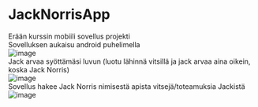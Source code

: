 # JackNorrisApp
Erään kurssin mobiili sovellus projekti
<br>
Sovelluksen aukaisu android puhelimella
<br>
![image](https://user-images.githubusercontent.com/91068474/213864678-5a9ceacf-d020-4781-814d-f43852b5068a.png)
<br>
Jack arvaa syöttämäsi luvun (luotu lähinnä vitsillä ja jack arvaa aina oikein, koska Jack Norris)
<br>
![image](https://user-images.githubusercontent.com/91068474/213864686-b55248ed-f1a9-4e9c-b60f-ba65814df3fa.png)
<br>
Sovellus hakee Jack Norris nimisestä apista vitsejä/toteamuksia Jackistä
<br>
![image](https://user-images.githubusercontent.com/91068474/213864694-90c8d135-8966-4178-a8af-bd960a449231.png)
